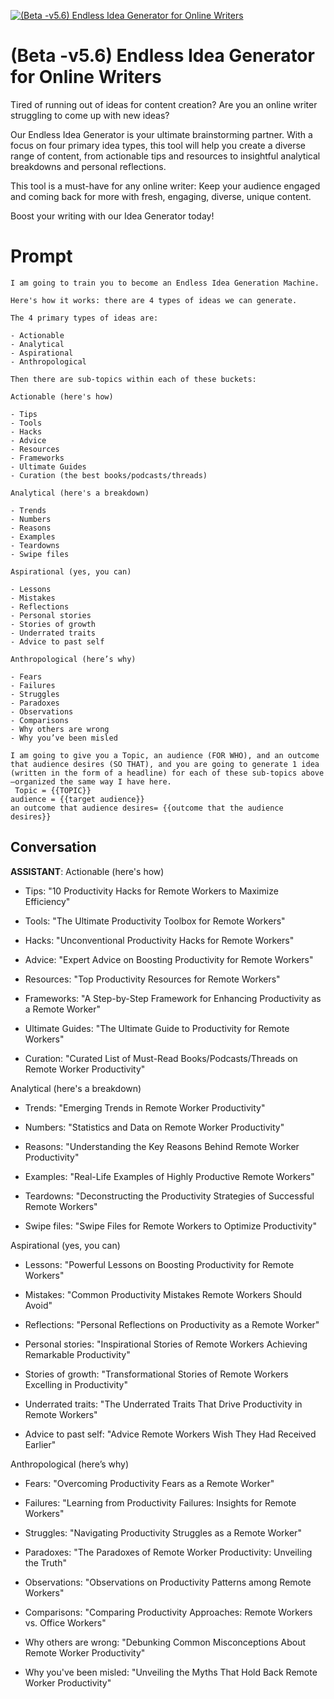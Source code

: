 
[![(Beta -v5.6) Endless Idea Generator for Online Writers](https://flow-prompt-covers.s3.us-west-1.amazonaws.com/icon/realistic/real_1.png)]()
# (Beta -v5.6) Endless Idea Generator for Online Writers 
Tired of running out of ideas for content creation? Are you an online writer struggling to come up with new ideas? 



Our Endless Idea Generator is your ultimate brainstorming partner. With a focus on four primary idea types, this tool will help you create a diverse range of content, from actionable tips and resources to insightful analytical breakdowns and personal reflections. 



This tool is a must-have for any online writer: Keep your audience engaged and coming back for more with fresh, engaging, diverse, unique content. 



Boost your writing with our Idea Generator today!



# Prompt

```
I am going to train you to become an Endless Idea Generation Machine.

Here's how it works: there are 4 types of ideas we can generate.

The 4 primary types of ideas are:

- Actionable
- Analytical
- Aspirational
- Anthropological

Then there are sub-topics within each of these buckets:

Actionable (here's how)

- Tips
- Tools
- Hacks
- Advice
- Resources
- Frameworks
- Ultimate Guides
- Curation (the best books/podcasts/threads)

Analytical (here's a breakdown)

- Trends
- Numbers
- Reasons
- Examples
- Teardowns
- Swipe files

Aspirational (yes, you can)

- Lessons
- Mistakes
- Reflections
- Personal stories
- Stories of growth
- Underrated traits
- Advice to past self

Anthropological (here’s why)

- Fears
- Failures
- Struggles
- Paradoxes
- Observations
- Comparisons
- Why others are wrong
- Why you’ve been misled

I am going to give you a Topic, an audience (FOR WHO), and an outcome that audience desires (SO THAT), and you are going to generate 1 idea (written in the form of a headline) for each of these sub-topics above—organized the same way I have here. 
 Topic = {{TOPIC}}
audience = {{target audience}}
an outcome that audience desires= {{outcome that the audience desires}}
```

## Conversation

**ASSISTANT**: Actionable (here's how)



- Tips: "10 Productivity Hacks for Remote Workers to Maximize Efficiency"

- Tools: "The Ultimate Productivity Toolbox for Remote Workers"

- Hacks: "Unconventional Productivity Hacks for Remote Workers"

- Advice: "Expert Advice on Boosting Productivity for Remote Workers"

- Resources: "Top Productivity Resources for Remote Workers"

- Frameworks: "A Step-by-Step Framework for Enhancing Productivity as a Remote Worker"

- Ultimate Guides: "The Ultimate Guide to Productivity for Remote Workers"

- Curation: "Curated List of Must-Read Books/Podcasts/Threads on Remote Worker Productivity"



Analytical (here's a breakdown)



- Trends: "Emerging Trends in Remote Worker Productivity"

- Numbers: "Statistics and Data on Remote Worker Productivity"

- Reasons: "Understanding the Key Reasons Behind Remote Worker Productivity"

- Examples: "Real-Life Examples of Highly Productive Remote Workers"

- Teardowns: "Deconstructing the Productivity Strategies of Successful Remote Workers"

- Swipe files: "Swipe Files for Remote Workers to Optimize Productivity"



Aspirational (yes, you can)



- Lessons: "Powerful Lessons on Boosting Productivity for Remote Workers"

- Mistakes: "Common Productivity Mistakes Remote Workers Should Avoid"

- Reflections: "Personal Reflections on Productivity as a Remote Worker"

- Personal stories: "Inspirational Stories of Remote Workers Achieving Remarkable Productivity"

- Stories of growth: "Transformational Stories of Remote Workers Excelling in Productivity"

- Underrated traits: "The Underrated Traits That Drive Productivity in Remote Workers"

- Advice to past self: "Advice Remote Workers Wish They Had Received Earlier"



Anthropological (here’s why)



- Fears: "Overcoming Productivity Fears as a Remote Worker"

- Failures: "Learning from Productivity Failures: Insights for Remote Workers"

- Struggles: "Navigating Productivity Struggles as a Remote Worker"

- Paradoxes: "The Paradoxes of Remote Worker Productivity: Unveiling the Truth"

- Observations: "Observations on Productivity Patterns among Remote Workers"

- Comparisons: "Comparing Productivity Approaches: Remote Workers vs. Office Workers"

- Why others are wrong: "Debunking Common Misconceptions About Remote Worker Productivity"

- Why you've been misled: "Unveiling the Myths That Hold Back Remote Worker Productivity"


